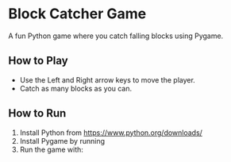 # Block Catcher Game

A fun Python game where you catch falling blocks using Pygame.

## How to Play
- Use the Left and Right arrow keys to move the player.
- Catch as many blocks as you can.

## How to Run
1. Install Python from https://www.python.org/downloads/
2. Install Pygame by running
3. Run the game with:
